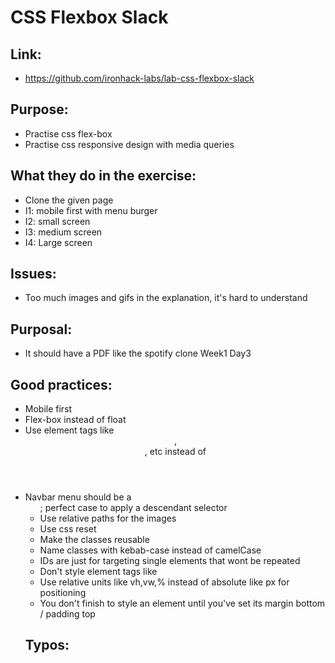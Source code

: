 # CSS Flexbox Slack

## Link:
  - https://github.com/ironhack-labs/lab-css-flexbox-slack
## Purpose:
  - Practise css flex-box
  - Practise css responsive design with media queries
## What they do in the exercise:
  - Clone the given page
  - I1: mobile first with menu burger
  - I2: small screen
  - I3: medium screen
  - I4: Large screen
## Issues:
  - Too much images and gifs in the explanation, it's hard to understand
## Purposal:
  - It should have a PDF like the spotify clone Week1 Day3
## Good practices:
  - Mobile first
  - Flex-box instead of float
  - Use element tags like <header>, <section>, etc instead of <div>
  - Navbar menu should be a <ul>; perfect case to apply a descendant selector
  - Use relative paths for the images
  - Use css reset
  - Make the classes reusable
  - Name classes with kebab-case instead of camelCase
  - IDs are just for targeting single elements that wont be repeated
  - Don't style element tags like <div>
  - Use relative units like vh,vw,% instead of absolute like px for positioning
  - You don't finish to style an element until you've set its margin bottom / padding top
## Typos:
